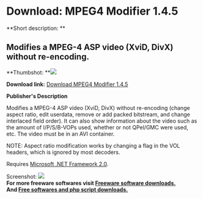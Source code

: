 # Download: MPEG4 Modifier 1.4.5

**Short description: **

## Modifies a MPEG-4 ASP video (XviD, DivX) without re-encoding.

  
**Thumbshot: **![](http://www.freewarefiles.com/screenshot/mpeg4modifier_md.gif)   
  
**Download link:** [Download MPEG4 Modifier 1.4.5](http://freesoftwares.boysofts.com/MPEG-Modifier_program_22157.html)  
  

**Publisher's Description**  
  

Modifies a MPEG-4 ASP video (XviD, DivX) without re-encoding (change aspect
ratio, edit userdata, remove or add packed bitstream, and change interlaced
field order). It can also show information about the video such as the amount
of I/P/S/B-VOPs used, whether or not QPel/GMC were used, etc. The video must
be in an AVI container.

NOTE: Aspect ratio modification works by changing a flag in the VOL headers,
which is ignored by most decoders.

Requires [Microsoft .NET Framework
2.0](http://www.freewarefiles.com/program_10_108_16026.html).

  
  
Screenshot: ![](http://www.freewarefiles.com/screenshot/mpeg4modifier.gif)  
**For more freeware softwares visit [Freeware software downloads.](http://freesoftwares.boysofts.com/)**   
**And [Free softwares and php script downloads.](http://www.boysofts.com/)**

